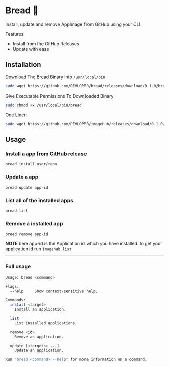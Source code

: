 # Bread :bread: <!--![imagehub logo edited using figma](./assets/imagehub-logo.svg) -->

Install, update and remove AppImage from GitHub using your CLI.

Features:
- Install from the GitHub Releases
- Update with ease

## Installation

Download The Bread Binary into `/usr/local/bin`
```bash
sudo wget https://github.com/DEVLOPRR/bread/releases/download/0.1.0/bread-0.1.0-x86_64.AppImage -O /usr/local/bin/bread
```

Give Executable Permissions To Downloaded Binary
```bash
sudo chmod +x /usr/local/bin/bread
```

One Liner:
```bash
sudo wget https://github.com/DEVLOPRR/imageHub/releases/download/0.1.0/bread-0.1.0-x86_64.AppImage -O /usr/local/bin/bread && sudo chmod +x /usr/local/bin/bread
```

## Usage

### Install a app from GitHub release
```bash
bread install user/repo
```

### Update a app
```bash
bread update app-id
```

### List all of the installed apps
```bash
bread list
```

### Remove a installed app
```bash
bread remove app-id
```

**NOTE** here app-id is the Application id which you have installed. to get your application id run `imagehub list`

---

### Full usage

```bash
Usage: bread <command>

Flags:
  --help     Show context-sensitive help.

Commands:
  install <target>
    Install an application.

  list
    List installed applications.

  remove <id>
    Remove an application.

  update [<targets> ...]
    Update an application.

Run "bread <command> --help" for more information on a command.
```
